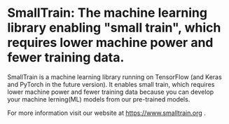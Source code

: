 # SmallTrain: The machine learning library enabling "small train", which requires lower machine power and fewer training data.

SmallTrain is a machine learning library running on TensorFlow (and Keras and PyTorch in the future version).
It enables small train, which requires lower machine power and fewer training data because
you can develop your machine lerning(ML) models from our pre-trained models.

For more information visit our website at https://www.smalltrain.org .


